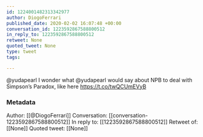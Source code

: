```yaml
---
id: 1224001482313342977
author: DiogoFerrari
published_date: 2020-02-02 16:07:48 +00:00
conversation_id: 1223592867588800512
in_reply_to: 1223592867588800512
retweet: None
quoted_tweet: None
type: tweet
tags:

---
```


@yudapearl I wonder what @yudapearl would say about NPB to deal with Simpson’s Paradox, like here https://t.co/twQCUmEVyB

### Metadata

Author: [[@DiogoFerrari]]
Conversation: [[conversation-1223592867588800512]]
In reply to: [[1223592867588800512]]
Retweet of: [[None]]
Quoted tweet: [[None]]
